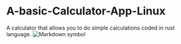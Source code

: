 # A-basic-Calculator-App-Linux
A calculator that allows you to do simple calculations coded in rust language.
![Markdown symbol](https://upload.wikimedia.org/wikipedia/commons/4/48/Markdown-mark.svg)  
